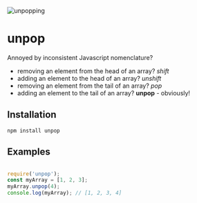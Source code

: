 ![unpopping](https://i.imgur.com/LNRR568.gif)

# unpop
Annoyed by inconsistent Javascript nomenclature?

- removing an element from the head of an array? *shift*
- adding an element to the head of an array? *unshift*
- removing an element from the tail of an array? *pop*
- adding an element to the tail of an array? **unpop** - obviously!

## Installation
```
npm install unpop
```

## Examples
```javascript

require('unpop');
const myArray = [1, 2, 3];
myArray.unpop(4);
console.log(myArray); // [1, 2, 3, 4]
```